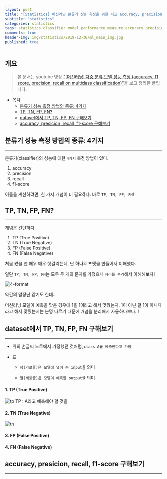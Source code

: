 ```yaml
---  
layout: post  
title: "[Statistics] 머신러닝 분류기 성능 측정을 위한 지표 accuracy, precision, recall, f1-score 표로 쉽게 계산하기"  
subtitle: "statistics"  
categories: statistics  
tags: statistics classifier model performance measure accuracy precision recall f1-score
comments: true  
header-img: img/statistics/2019-12-26/ml_main_img.jpg
published: true
---  
```

  
## 개요  
> 본 문서는 youtube 영상 ["[머신러닝] 다중 분류 모델 성능 측정 (accuracy, f1 score, precision, recall on multiclass classification)"](https://youtu.be/8DbC39cvvis)을 보고 정리한 글입니다.
  
- 목차  
   - [분류기 성능 측정 방법의 종류: 4가지](#분류기-성능-측정-방법의-종류-4가지)
   - [TP, TN, FP, FN?](#tp-tn-fp-fn)
   - [dataset에서 TP, TN, FP, FN 구해보기](#dataset에서-tp-tn-fp-fn-구해보기)
   - [accuracy, presicion, recall, f1-score 구해보기](#accuracy-presicion-recall-f1-score-구해보기)
  
  
## 분류기 성능 측정 방법의 종류: 4가지
---  
분류기(classifier)의 성능에 대한 `4가지` 측정 방법이 있다.

1. accuracy
2. precision
3. recall
4. f1-score

이들을 계산하려면, 한 가지 개념이 더 필요하다. 바로 `TP, TN, FP, FN`!

## TP, TN, FP, FN?
---
개념은 간단하다. 

1. TP (True Positive)
2. TN (True Negative)
3. FP (False Positive)
4. FN (False Negative)

처음 봤을 땐 매우 매우 헷갈리는데, 난 하나의 포맷을 만들어서 이해했다.

일단 `TP, TN, FP, FN`는 모두 두 개의 문자를 가졌으니 `자리를 분리`해서 이해해보자!

![4-format](https://dokylee54.github.io/assets/img/statistics/2019-12-26/4-format.jpg)

약간의 말장난 같기도 한데..

머신러닝 모델이 예측을 맞춘 경우에 1을 1이라고 해서 맞췄는지, 1이 아닌 걸 1이 아니다 라고 해서 맞췄는지는 분명 다르기 때문에 개념을 분리해서 사용하나보다..!

## dataset에서 TP, TN, FP, FN 구해보기
---
- 위의 손글씨 노트에서 가정했던 것처럼, `class A를 예측한다고 가정`
- 표

   - `행(가로줄)은 모델에 넣어 준 input`을 의미

   - `열(세로줄)은 모델이 예측한 output`을 의미

#### 1. TP (True Positive)
![tp](https://dokylee54.github.io/assets/img/statistics/2019-12-26/tp.png)
TP : A라고 예측해야 할 것을




#### 2. TN (True Negative)
![tn](https://dokylee54.github.io/assets/img/statistics/2019-12-26/tn.png)


#### 3. FP (False Positive)


#### 4. FN (False Negative)

## accuracy, presicion, recall, f1-score 구해보기
---